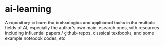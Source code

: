 # ai-learning
A repository to learn the technologies and applicated tasks in the multiple fields of AI, especially the author's own main research ones, with resources including influential papers / github-repos, classical textbooks, and some example notebook codes, etc 
